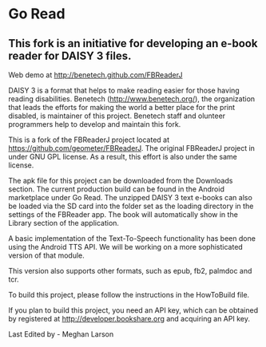 Go Read
=========

This fork is an initiative for developing an e-book reader for DAISY 3 files.
--------------

Web demo at http://benetech.github.com/FBReaderJ

DAISY 3 is a format that helps to make reading easier for those having reading disabilities.
Benetech (http://www.benetech.org/), the organization that leads the efforts for making the world 
a better place for the print disabled, is maintainer of this project.
Benetech staff and olunteer programmers help to develop and maintain this fork.

This is a fork of the FBReaderJ project located at https://github.com/geometer/FBReaderJ.
The original FBReaderJ project in under GNU GPL license.
As a result, this effort is also under the same license.

The apk file for this project can be downloaded from the Downloads section.
The current production build can be found in the Android marketplace under Go Read.
The unzipped DAISY 3 text e-books can also be loaded via the SD card into the folder set as the loading directory in
the settings of the FBReader app.  The book will automatically show in the Library section of the application.

A basic implementation of the Text-To-Speech functionality has been done using the Android TTS API. 
We will be working on a more sophisticated version of that module. 

This version also supports other formats, such as epub, fb2, palmdoc and tcr.

To build this project, please follow the instructions in the HowToBuild file.

If you plan to build this project, you need an API key, which can be obtained by registered at
http://developer.bookshare.org and acquiring an API key.


Last Edited by - Meghan Larson
